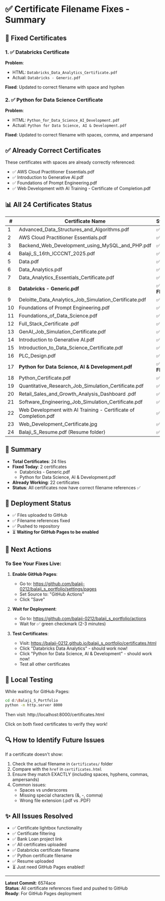 # ✅ Certificate Filename Fixes - Summary

## 🔧 Fixed Certificates

### 1. ✅ Databricks Certificate
**Problem**: 
- HTML: `Databricks_Data_Analytics_Certificate.pdf`
- Actual: `Databricks - Generic.pdf`

**Fixed**: Updated to correct filename with space and hyphen

### 2. ✅ Python for Data Science Certificate
**Problem**:
- HTML: `Python_for_Data_Science_AI_Development.pdf`
- Actual: `Python for Data Science, AI & Development.pdf`

**Fixed**: Updated to correct filename with spaces, comma, and ampersand

## ✅ Already Correct Certificates

These certificates with spaces are already correctly referenced:
- ✅ AWS Cloud Practitioner Essentials.pdf
- ✅ Introduction to Generative AI.pdf
- ✅ Foundations of Prompt Engineering.pdf
- ✅ Web Development with AI Training - Certificate of Completion.pdf

## 📊 All 24 Certificates Status

| # | Certificate Name | Status |
|---|------------------|--------|
| 1 | Advanced_Data_Structures_and_Algorithms.pdf | ✅ OK |
| 2 | AWS Cloud Practitioner Essentials.pdf | ✅ OK |
| 3 | Backend_Web_Development_using_MySQL_and_PHP.pdf | ✅ OK |
| 4 | Balaji_S_16th_ICCCNT_2025.pdf | ✅ OK |
| 5 | Data.pdf | ✅ OK |
| 6 | Data_Analytics.pdf | ✅ OK |
| 7 | Data_Analytics_Essentials_Certificate.pdf | ✅ OK |
| 8 | **Databricks - Generic.pdf** | ✅ **FIXED** |
| 9 | Deloitte_Data_Analytics_Job_Simulation_Certificate.pdf | ✅ OK |
| 10 | Foundations of Prompt Engineering.pdf | ✅ OK |
| 11 | Foundations_of_Data_Science.pdf | ✅ OK |
| 12 | Full_Stack_Certificate .pdf | ✅ OK |
| 13 | GenAI_Job_Simulation_Certificate.pdf | ✅ OK |
| 14 | Introduction to Generative AI.pdf | ✅ OK |
| 15 | Introduction_to_Data_Science_Certificate.pdf | ✅ OK |
| 16 | PLC_Design.pdf | ✅ OK |
| 17 | **Python for Data Science, AI & Development.pdf** | ✅ **FIXED** |
| 18 | Python_Certificate.pdf | ✅ OK |
| 19 | Quantitative_Research_Job_Simulation_Certificate.pdf | ✅ OK |
| 20 | Retail_Sales_and_Growth_Analysis_Dashboard .pdf | ✅ OK |
| 21 | Software_Engineering_Job_Simulation_Certificate.pdf | ✅ OK |
| 22 | Web Development with AI Training - Certificate of Completion.pdf | ✅ OK |
| 23 | Web_Development_Certificate.jpg | ✅ OK |
| 24 | Balaji_S_Resume.pdf (Resume folder) | ✅ OK |

## 🎯 Summary

- **Total Certificates**: 24 files
- **Fixed Today**: 2 certificates
  - Databricks - Generic.pdf
  - Python for Data Science, AI & Development.pdf
- **Already Working**: 22 certificates
- **Status**: All certificates now have correct filename references ✅

## 🚀 Deployment Status

- ✅ Files uploaded to GitHub
- ✅ Filename references fixed
- ✅ Pushed to repository
- ⏳ **Waiting for GitHub Pages to be enabled**

## 📝 Next Actions

### To See Your Fixes Live:

1. **Enable GitHub Pages**:
   - Go to: https://github.com/balaji-0212/balaji_s_portfolio/settings/pages
   - Set Source to: "GitHub Actions"
   - Click "Save"

2. **Wait for Deployment**:
   - Go to: https://github.com/balaji-0212/balaji_s_portfolio/actions
   - Wait for ✅ green checkmark (2-3 minutes)

3. **Test Certificates**:
   - Visit: https://balaji-0212.github.io/balaji_s_portfolio/certificates.html
   - Click "Databricks Data Analytics" - should work now!
   - Click "Python for Data Science, AI & Development" - should work now!
   - Test all other certificates

## 🧪 Local Testing

While waiting for GitHub Pages:
```bash
cd d:\Balaji_S_Portfolio
python -m http.server 8000
```
Then visit: http://localhost:8000/certificates.html

Click on both fixed certificates to verify they work!

## 🔍 How to Identify Future Issues

If a certificate doesn't show:
1. Check the actual filename in `Certificates/` folder
2. Compare with the `href` in `certificates.html`
3. Ensure they match EXACTLY (including spaces, hyphens, commas, ampersands)
4. Common issues:
   - Spaces vs underscores
   - Missing special characters (&, -, comma)
   - Wrong file extension (.pdf vs .PDF)

## ✨ All Issues Resolved

- ✅ Certificate lightbox functionality
- ✅ Certificate filtering
- ✅ Bank Loan project link
- ✅ All certificates uploaded
- ✅ Databricks certificate filename
- ✅ Python certificate filename
- ✅ Resume uploaded
- ⏳ Just need GitHub Pages enabled!

---

**Latest Commit**: 6574ace  
**Status**: All certificate references fixed and pushed to GitHub  
**Ready**: For GitHub Pages deployment
